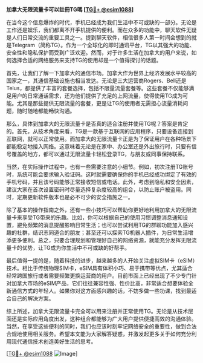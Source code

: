 **加拿大无限流量卡可以註冊TG嗎 [[TG💪+ @esim1088](https://t.me/s/esim1088)]**

在当今这个信息爆炸的时代，手机已经成为我们生活中不可或缺的一部分。无论是工作还是娱乐，我们都离不开手机提供的便利。而在众多的功能中，聊天软件无疑是人们日常交流的重要工具之一。提到聊天软件，相信很多人第一时间会想到的就是Telegram（简称TG）。作为一个全球化的即时通讯平台，TG以其强大的功能、安全性和隐私保护而受到广泛欢迎。然而，对于许多生活在加拿大的用户来说，如何选择合适的网络服务来支持TG的使用却是一个值得探讨的话题。

首先，让我们了解一下加拿大的通信市场。加拿大作为世界上经济发展水平较高的国家之一，其通信基础设施也相当发达。无论是三大运营商Rogers、Bell还是Telus，都提供了丰富的套餐选择，包括不限量流量套餐等。这些套餐不仅能够满足用户的日常通话需求，还为他们提供了充足的上网流量，使得使用TG成为可能。尤其是那些提供无限流量的套餐，更是让TG的使用者无需担心流量消耗问题，随时随地都能畅快沟通。

那么，具体到加拿大的无限流量卡是否真的适合注册并使用TG呢？答案是肯定的。首先，从技术角度来看，TG是一款基于互联网的应用程序，只要设备连接到互联网，就可以正常使用。而加拿大的无限流量卡正是为了保证用户在各种场景下都能稳定地接入网络。这意味着无论是在家中、办公室还是外出旅行时，只要有信号覆盖的地方，都可以通过无限流量卡轻松登录TG，与朋友或同事保持联系。

当然，在实际操作过程中，也有一些需要注意的小细节。例如，初次注册TG账号时，系统可能会要求输入验证码。这时就需要确保你的手机已经成功绑定了有效的手机号码，并且该号码能够正常接收短信或电话。此外，考虑到隐私和安全因素，建议大家在首次设置密码时尽量选择复杂度较高的组合，以防止账户被盗用。同时，定期更新软件版本也是必不可少的安全措施之一。

除了基本的操作指南之外，还有一些小技巧可以帮助你更好地利用加拿大的无限流量卡来享受TG带来的乐趣。比如，你可以根据自己的使用习惯调整消息通知设置，避免频繁的消息提醒影响日常生活；也可以尝试利用TG的群聊功能加入感兴趣的社群，结识志同道合的朋友；甚至还可以探索TG机器人插件，为日常生活增添更多便利。总之，只要合理规划和管理好自己的网络资源，就能充分发挥无限流量卡的优势，让TG成为你生活中不可或缺的好帮手。

最后值得一提的是，随着科技的进步，越来越多的人开始关注虚拟SIM卡（eSIM）技术。相比于传统物理SIM卡，eSIM具有体积小巧、易于携带等优点，尤其适合经常跨国旅行或者需要频繁更换运营商的用户。目前市面上已经出现了不少专门针对加拿大市场的eSIM产品，它们往往兼容性强、性价比高，非常适合想要体验全新通信方式的年轻人。如果你对这方面感兴趣的话，不妨多做一些功课，找到最适合自己的解决方案。

综上所述，加拿大无限流量卡完全可以用来注册并正常使用TG。无论是从技术层面还是实际应用角度出发，这种组合都能够为广大用户提供便捷高效的沟通体验。当然，在享受这些便利的同时，我们也应该时刻牢记网络安全的重要性，做到合法合规地使用相关服务。希望本文能为大家解答疑惑，并激发起更多关于如何充分利用现代通信技术创造美好生活的思考。

[[TG💪+ @esim1088](https://t.me/s/esim1088) ![Image](https://i.postimg.cc/4NQfJmqS/Snipaste-2025-05-13-00-14-12.png)]